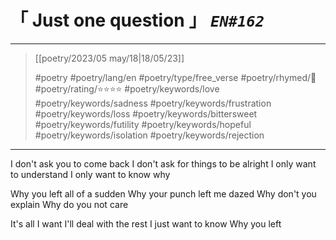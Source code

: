 # &#12300; Just one question &#12301; *`EN#162`*

---

> [[poetry/2023/05 may/18|18/05/23]]
> 
> #poetry 
> #poetry/lang/en 
> #poetry/type/free_verse 
> #poetry/rhymed/🔴 
> #poetry/rating/⭐⭐⭐⭐ 
> #poetry/keywords/love #poetry/keywords/sadness #poetry/keywords/frustration #poetry/keywords/loss #poetry/keywords/bittersweet #poetry/keywords/futility #poetry/keywords/hopeful #poetry/keywords/isolation #poetry/keywords/rejection 

---

I don't ask you to come back
I don't ask for things to be alright
I only want to understand
I only want to know why

Why you left all of a sudden
Why your punch left me dazed
Why don't you explain
Why do you not care

It's all I want
I'll deal with the rest
I just want to know
Why you left